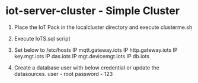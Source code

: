 # iot-server-cluster - Simple Cluster

1) Place the IoT Pack in the localcluster directory and execute clusterme.sh

2) Execute IoTS.sql script

3) Set below to /etc/hosts
IP     mqtt.gateway.iots
IP     http.gateway.iots
IP     key.mgt.iots
IP     das.iots
IP     mgt.devicemgt.iots
IP     db.iots

4) Create a database user with below credential or update the datasources.
user - root
password - 123